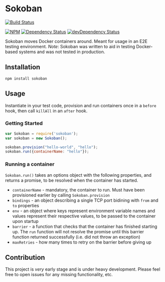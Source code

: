# Sokoban
[![Build Status](https://travis-ci.org/wix/sokoban.png)](https://travis-ci.org/wix/sokoban)

[![NPM](https://nodei.co/npm/sokoban.png?mini=true)](https://nodei.co/npm/sokoban/)
[![Dependency Status](https://david-dm.org/wix/sokoban.svg)](https://david-dm.org/wix/sokoban)
[![devDependency Status](https://david-dm.org/wix/sokoban/dev-status.svg)](https://david-dm.org/wix/sokoban#info=devDependencies)

Sokoban moves Docker containers around. Meant for usage in an E2E testing environment.
*Note*: Sokoban was written to aid in testing Docker-based systems and was not tested in production.

## Installation

`npm install sokoban`

## Usage

Instantiate in your test code, provision and run containers once in a `before` hook, then call `killAll` in an `after` hook.

### Getting Started

```js
var Sokoban = require('sokoban');
var sokoban = new Sokoban();

sokoban.provision("hello-world", "hello");
sokoban.run({containerName: "hello"});
```

### Running a container
`Sokoban.run()` takes an options object with the following properties, and returns a promise, to be resolved when the container has started.
* `containerName` - mandatory, the container to run. Must have been provisioned earlier by calling `Sokoban.provision`
* `bindings` - an object describing a single TCP port bidining with `from` and `to` properties
* `env` - an object where keys represent environment variable names and values represent their respective values, to be passed to the container upon startup
* `barrier` - a function that checks that the container has finished starting up. The `run` function will not resolve the promise until this barrier function returned successfully (i.e. did not throw an exception)
* `maxRetries` - how many times to retry on the barrier before giving up

## Contribution
This project is _very_ early stage and is under heavy development. Please feel free to open issues for any missing functionality, etc.

